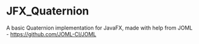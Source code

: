 # JFX_Quaternion
A basic Quaternion implementation for JavaFX, made with help from JOML - https://github.com/JOML-CI/JOML
